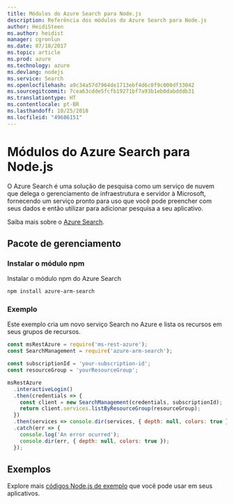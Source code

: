 ```yaml
---
title: Módulos do Azure Search para Node.js
description: Referência dos módulos do Azure Search para Node.js
author: HeidiSteen
ms.author: heidist
manager: cgronlun
ms.date: 07/18/2017
ms.topic: article
ms.prod: azure
ms.technology: azure
ms.devlang: nodejs
ms.service: Search
ms.openlocfilehash: a9c34a57d7964de1713ebf4d6c0f9c000df33042
ms.sourcegitcommit: 7cea63cdde5fcfb19271bf7a93b1eb0dabdddb31
ms.translationtype: HT
ms.contentlocale: pt-BR
ms.lasthandoff: 10/25/2018
ms.locfileid: "49686151"
---
```

# <a name="azure-search-modules-for-nodejs"></a>Módulos do Azure Search para Node.js

O Azure Search é uma solução de pesquisa como um serviço de nuvem que delega o gerenciamento de infraestrutura e servidor à Microsoft, fornecendo um serviço pronto para uso que você pode preencher com seus dados e então utilizar para adicionar pesquisa a seu aplicativo.

Saiba mais sobre o [Azure Search](https://docs.microsoft.com/azure/search/search-what-is-azure-search).

## <a name="management-package"></a>Pacote de gerenciamento

### <a name="install-the-npm-module"></a>Instalar o módulo npm

Instalar o módulo npm do Azure Search

```bash
npm install azure-arm-search
```

### <a name="example"></a>Exemplo

Este exemplo cria um novo serviço Search no Azure e lista os recursos em seus grupos de recursos.

```javascript
const msRestAzure = require('ms-rest-azure');
const SearchManagement = require('azure-arm-search');

const subscriptionId = 'your-subscription-id';
const resourceGroup = 'yourResourceGroup';

msRestAzure
  .interactiveLogin()
  .then(credentials => {
    const client = new SearchManagement(credentials, subscriptionId);
    return client.services.listByResourceGroup(resourceGroup);
  })
  .then(services => console.dir(services, { depth: null, colors: true }))
  .catch(err => {
    console.log('An error ocurred');
    console.dir(err, { depth: null, colors: true });
  });
```

## <a name="samples"></a>Exemplos

Explore mais [códigos Node.js de exemplo](https://azure.microsoft.com/resources/samples/?platform=nodejs) que você pode usar em seus aplicativos.
